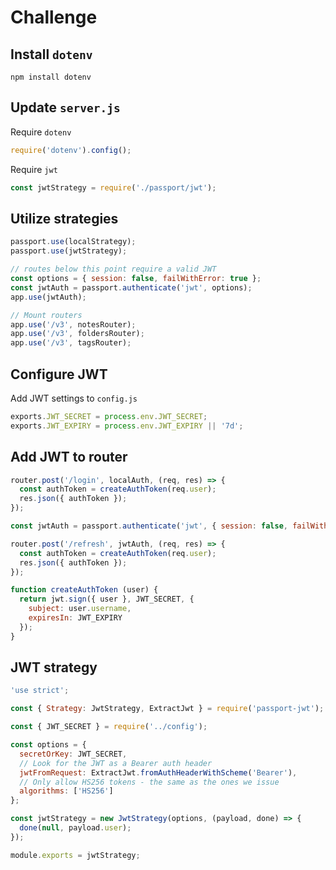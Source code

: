 # Challenge

## Install `dotenv`

`npm install dotenv`

## Update `server.js`

Require `dotenv`

```js
require('dotenv').config();
```

Require `jwt`

```js
const jwtStrategy = require('./passport/jwt');
```

## Utilize strategies

```js
passport.use(localStrategy);
passport.use(jwtStrategy);

// routes below this point require a valid JWT
const options = { session: false, failWithError: true };
const jwtAuth = passport.authenticate('jwt', options);
app.use(jwtAuth);

// Mount routers
app.use('/v3', notesRouter);
app.use('/v3', foldersRouter);
app.use('/v3', tagsRouter);
```

## Configure JWT

Add JWT settings to `config.js`
```js
exports.JWT_SECRET = process.env.JWT_SECRET;
exports.JWT_EXPIRY = process.env.JWT_EXPIRY || '7d';
```

## Add JWT to router

```js
router.post('/login', localAuth, (req, res) => {
  const authToken = createAuthToken(req.user);
  res.json({ authToken });
});

const jwtAuth = passport.authenticate('jwt', { session: false, failWithError: true });

router.post('/refresh', jwtAuth, (req, res) => {
  const authToken = createAuthToken(req.user);
  res.json({ authToken });
});

function createAuthToken (user) {
  return jwt.sign({ user }, JWT_SECRET, {
    subject: user.username,
    expiresIn: JWT_EXPIRY
  });
}
```

## JWT strategy

```js
'use strict';

const { Strategy: JwtStrategy, ExtractJwt } = require('passport-jwt');

const { JWT_SECRET } = require('../config');

const options = {
  secretOrKey: JWT_SECRET,
  // Look for the JWT as a Bearer auth header
  jwtFromRequest: ExtractJwt.fromAuthHeaderWithScheme('Bearer'),
  // Only allow HS256 tokens - the same as the ones we issue
  algorithms: ['HS256']
};

const jwtStrategy = new JwtStrategy(options, (payload, done) => {
  done(null, payload.user);
});

module.exports = jwtStrategy;
```